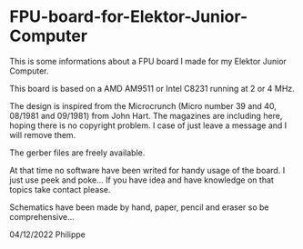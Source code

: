# FPU-board-for-Elektor-Junior-Computer

This is some informations about a FPU board I made for my Elektor Junior Computer.

This board is based on a AMD AM9511 or Intel C8231 running at 2 or 4 MHz.

The design is inspired from the Microcrunch (Micro number 39 and 40, 08/1981 and 09/1981) from John Hart.
The magazines are including here, hoping there is no copyright problem. I case of just leave a message and I will remove them.

The gerber files are freely available.

At that time no software have been writed for handy usage of the board. I just use peek and poke...
If you have idea and have knowledge on that topics take contact please. 

Schematics have been made by hand, paper, pencil and eraser so be comprehensive...

04/12/2022
Philippe
